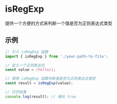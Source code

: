 # isRegExp

提供一个方便的方式来判断一个值是否为正则表达式类型

## 示例

```javascript
// 引入 isRegExp 函数
import { isRegExp } from './your-path-to-file';

// 定义一个正则表达式
const value = /hello/i;

// 使用 isRegExp 函数判断值是否为正则表达式类型
const result = isRegExp(value);

// 打印结果
console.log(result); // 输出 true
```
